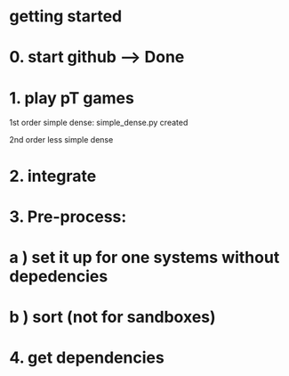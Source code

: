 # getting started
# 0. start github --> Done
# 1. play pT games
1st order simple dense: simple_dense.py created

2nd order less simple dense
# 2. integrate
# 3. Pre-process: 
#  a ) set it up for one systems without depedencies
#  b ) sort (not for sandboxes)
# 4. get dependencies

